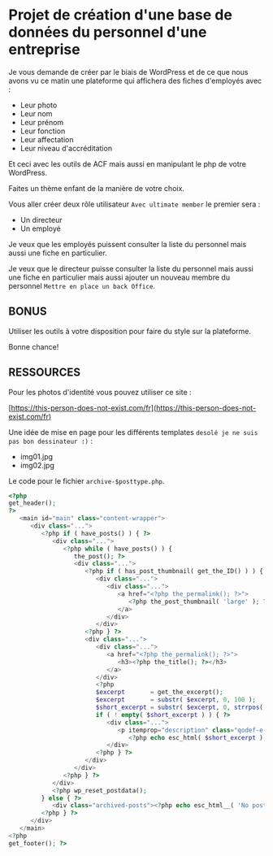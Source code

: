 # Projet de création d'une base de données du personnel d'une entreprise

Je vous demande de créer par le biais de WordPress et de ce que nous avons vu ce matin une plateforme qui affichera des fiches d'employés avec : 

* Leur photo
* Leur nom
* Leur prénom
* Leur fonction
* Leur affectation
* Leur niveau d'accréditation

Et ceci avec les outils de ACF mais aussi en manipulant le php de votre WordPress.

Faites un thème enfant de la manière de votre choix.

Vous aller créer deux rôle utilisateur `Avec ultimate member` le premier sera : 

* Un directeur
* Un employé

Je veux que les employés puissent consulter la liste du personnel mais aussi une fiche en particulier.

Je veux que le directeur puisse consulter la liste du personnel mais aussi une fiche en particulier mais aussi ajouter un nouveau membre du personnel `Mettre en place un back Office`.

## BONUS

Utiliser les outils à votre disposition pour faire du style sur la plateforme.

Bonne chance!

## RESSOURCES

Pour les photos d'identité vous pouvez utiliser ce site : 

[https://this-person-does-not-exist.com/fr](https://this-person-does-not-exist.com/fr)

Une idée de mise en page pour les différents templates `desolé je ne suis pas bon dessinateur :)` : 

* img01.jpg
* img02.jpg


Le code pour le fichier `archive-$posttype.php`.

```php
<?php
get_header();
?>
   <main id="main" class="content-wrapper">
      <div class="...">
         <?php if ( have_posts() ) { ?>
            <div class="...">
               <?php while ( have_posts() ) {
                  the_post(); ?>
                  <div class="...">
                     <?php if ( has_post_thumbnail( get_the_ID() ) ) { ?>
                        <div class="...">
                           <div class="...">
                              <a href="<?php the_permalink(); ?>">
                                 <?php the_post_thumbnail( 'large' ); ?>
                              </a>
                           </div>
                        </div>
                     <?php } ?>
                     <div class="...">
                        <div class="...">
                           <a href="<?php the_permalink(); ?>">
                              <h3><?php the_title(); ?></h3>
                           </a>
                        </div>
                        <?php
                        $excerpt       = get_the_excerpt();
                        $excerpt       = substr( $excerpt, 0, 100 );
                        $short_excerpt = substr( $excerpt, 0, strrpos( $excerpt, ' ' ) );
                        if ( ! empty( $short_excerpt ) ) { ?>
                           <div class="...">
                              <p itemprop="description" class="qodef-e-excerpt">
                                 <?php echo esc_html( $short_excerpt ); ?>&hellip;</p>
                           </div>
                        <?php } ?>
                     </div>
                  </div>
               <?php } ?>
            </div>
            <?php wp_reset_postdata();
         } else { ?>
            <div class="archived-posts"><?php echo esc_html__( 'No posts matching the query were found.', 'your-translate-domain' ); ?></div>
         <?php } ?>
      </div>
   </main>
<?php
get_footer(); ?>
